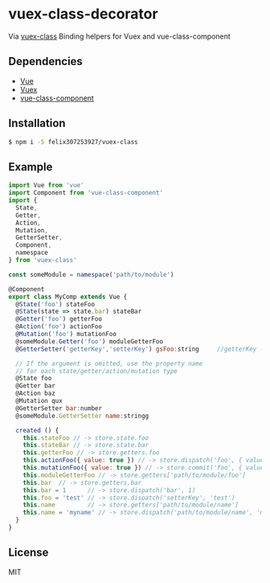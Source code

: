 # vuex-class-decorator
Via [vuex-class](https://github.com/ktsn/vuex-class)
Binding helpers for Vuex and vue-class-component

## Dependencies

- [Vue](https://github.com/vuejs/vue)
- [Vuex](https://github.com/vuejs/vuex)
- [vue-class-component](https://github.com/vuejs/vue-class-component)

## Installation

```bash
$ npm i -S felix307253927/vuex-class
```

## Example

```js
import Vue from 'vue'
import Component from 'vue-class-component'
import {
  State,
  Getter,
  Action,
  Mutation,
  GetterSetter,
  Component,
  namespace
} from 'vuex-class'

const someModule = namespace('path/to/module')

@Component
export class MyComp extends Vue {
  @State('foo') stateFoo
  @State(state => state.bar) stateBar
  @Getter('foo') getterFoo
  @Action('foo') actionFoo
  @Mutation('foo') mutationFoo
  @someModule.Getter('foo') moduleGetterFoo
  @GetterSetter('getterKey','setterKey') gsFoo:string     //getterKey ---> getters , setterKey --> actions

  // If the argument is omitted, use the property name
  // for each state/getter/action/mutation type
  @State foo
  @Getter bar
  @Action baz
  @Mutation qux
  @GetterSetter bar:number
  @someModule.GetterSetter name:stringg

  created () {
    this.stateFoo // -> store.state.foo
    this.stateBar // -> store.state.bar
    this.getterFoo // -> store.getters.foo
    this.actionFoo({ value: true }) // -> store.dispatch('foo', { value: true })
    this.mutationFoo({ value: true }) // -> store.commit('foo', { value: true })
    this.moduleGetterFoo // -> store.getters['path/to/module/foo']
    this.bar  // -> store.getters.bar
    this.bar = 1      // -> store.dispatch('bar', 1)
    this.foo = 'test' // -> store.dispatch('setterKey', 'test')
    this.name         // -> store.getters['path/to/module/name']
    this.name = 'myname' // -> store.dispatch('path/to/module/name', 'myname')
  }
}
```

## License

MIT
